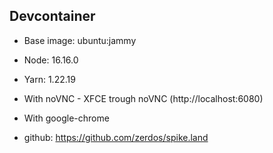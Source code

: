 ## Devcontainer

- Base image: ubuntu:jammy
- Node: 16.16.0
- Yarn: 1.22.19
- With noVNC - XFCE trough noVNC (http://localhost:6080)
- With google-chrome

- github: https://github.com/zerdos/spike.land

